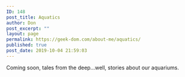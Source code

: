 ```yaml
---
ID: 148
post_title: Aquatics
author: Don
post_excerpt: ""
layout: page
permalink: https://geek-dom.com/about-me/aquatics/
published: true
post_date: 2019-10-04 21:59:03
---
```

<!-- wp:paragraph -->
<p>Coming soon, tales from the deep...well, stories about our aquariums.  </p>
<!-- /wp:paragraph -->
